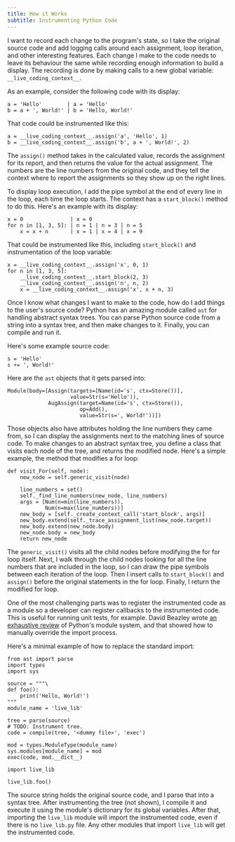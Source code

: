 ```yaml
---
title: How it Works
subtitle: Instrumenting Python Code
---
```

I want to record each change to the program's state, so I take the original
source code and add logging calls around each assignment, loop iteration,
and other interesting features. Each change I make to the code needs to leave
its behaviour the same while recording enough information to build a display.
The recording is done by making calls to a new global variable:
`__live_coding_context__`.

As an example, consider the following code with its display:

    a = 'Hello'        | a = 'Hello' 
    b = a + ', World!' | b = 'Hello, World!' 

That code could be instrumented like this:

    a = __live_coding_context__.assign('a', 'Hello', 1)
    b = __live_coding_context__.assign('b', a + ', World!', 2)

The `assign()` method takes in the calculated value, records the assignment
for its report, and then returns the value for the actual assignment.
The numbers are the line numbers from the original code, and they tell the
context where to report the assignments so they show up on the right lines.

To display loop execution, I add the pipe symbol at the end of every line in the
loop, each time the loop starts. The context has a `start_block()` method to
do this. Here's an example with its display:

    x = 0               | x = 0 
    for n in [1, 3, 5]: | n = 1 | n = 3 | n = 5 
        x = x + n       | x = 1 | x = 4 | x = 9 
 
That could be instrumented like this, including `start_block()` and
instrumentation of the loop variable:

    x = __live_coding_context__.assign('x', 0, 1)
    for n in [1, 3, 5]:
        __live_coding_context__.start_block(2, 3)
        __live_coding_context__.assign('n', n, 2)
        x = __live_coding_context__.assign('x', x + n, 3)

Once I know what changes I want to make to the code, how do I add things to
the user's source code? Python has an amazing module called `ast` for handling
abstract syntax trees. You can parse Python source code from a string into a
syntax tree, and then make changes to it. Finally, you can compile and run it.

Here's some example source code:

    s = 'Hello'
    s += ', World!'

Here are the `ast` objects that it gets parsed into:

    Module(body=[Assign(targets=[Name(id='s', ctx=Store())],
                        value=Str(s='Hello')),
                 AugAssign(target=Name(id='s', ctx=Store()),
                           op=Add(),
                           value=Str(s=', World!'))])

Those objects also have attributes holding the line numbers they came from, so
I can display the assignments next to the matching lines of source code. To make
changes to an abstract syntax tree, you define a class that visits each node
of the tree, and returns the modified node. Here's a simple example, the method
that modifies a for loop:

    def visit_For(self, node):
        new_node = self.generic_visit(node)

        line_numbers = set()
        self._find_line_numbers(new_node, line_numbers)
        args = [Num(n=min(line_numbers)),
                Num(n=max(line_numbers))]
        new_body = [self._create_context_call('start_block', args)]
        new_body.extend(self._trace_assignment_list(new_node.target))
        new_body.extend(new_node.body)
        new_node.body = new_body
        return new_node

The `generic_visit()` visits all the child nodes before modifying the for
for loop itself. Next, I walk through the child nodes looking for all the line
numbers that are included in the loop, so I can draw the pipe symbols between
each iteration of the loop. Then I insert calls to `start_block()` and
`assign()` before the original statements in the for loop. Finally, I return
the modified for loop.

One of the most challenging parts was to register the instrumented code as a
module so a developer can register callbacks to the instrumented code. This is
useful for running unit tests, for example. David Beazley wrote
[an exhaustive review][beaz] of Python's module system, and that showed how to
manually override the import process.

Here's a minimal example of how to replace the standard import:

    from ast import parse
    import types
    import sys
    
    source = """\
    def foo():
        print('Hello, World!')
    """
    module_name = 'live_lib'
    
    tree = parse(source)
    # TODO: Instrument tree.
    code = compile(tree, '<dummy file>', 'exec')
    
    mod = types.ModuleType(module_name)
    sys.modules[module_name] = mod
    exec(code, mod.__dict__)
    
    import live_lib
    
    live_lib.foo()

The source string holds the original source code, and I parse that into a
syntax tree. After instrumenting the tree (not shown), I compile it and execute
it using the module's dictionary for its global variables. After that, importing
the `live_lib` module will import the instrumented code, even if there is no
`live_lib.py` file. Any other modules that import `live_lib` will get the
instrumented code.

[beaz]: http://www.dabeaz.com/modulepackage/
